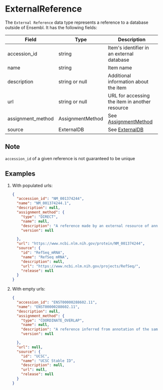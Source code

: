 # ExternalReference

The `External Reference` data type represents a reference to a database outside of Ensembl. It has the following fields:

| Field             | Type             | Description |
|-------------------|------------------|-------------|
| accession_id      | string           | Item's identifier in an external database
| name              | string           | Item name
| description       | string or null   | Additional information about the item
| url               | string or null   | URL for accessing the item in another resource
| assignment_method | AssignmentMethod | See [AssignmentMethod](./assignment_method.md)
| source            | ExternalDB       | See [ExternalDB](./external_db.md)


## Note
`accession_id` of a given reference is not guaranteed to be unique


## Examples

1. With populated urls:

    ```json
    {
      "accession_id": "NM_001374244",
      "name": "NM_001374244.1",
      "description": null,
      "assignment_method": {
        "type": "DIRECT",
        "name": null,
        "description": "A reference made by an external resource of annotation to an Ensembl feature that Ensembl imports without modification",
        "version": null

      },
      "url": "https://www.ncbi.nlm.nih.gov/protein/NM_001374244",
      "source": {
        "id": "RefSeq_mRNA",
        "name": "RefSeq mRNA",
        "description": null,
        "url": "https://www.ncbi.nlm.nih.gov/projects/RefSeq/",
        "release": null
      }
    }
    ```

2. With empty urls:

    ```json
    {
      "accession_id": "ENST00000288602.11",
      "name": "ENST00000288602.11",
      "description": null,
      "assignment_method": {
        "type": "COORDINATE_OVERLAP",
        "name": null,
        "description": "A reference inferred from annotation of the same locus as a feature in Ensembl. Mostly relevant when comparing annotation between assemblies with different sequences than Ensembl for the same species",
        "version": null

      },
      "url": null,
      "source": {
        "id": "UCSC",
        "name": "UCSC Stable ID",
        "description": null,
        "url": null,
        "release": null
      }
    }
    ```
